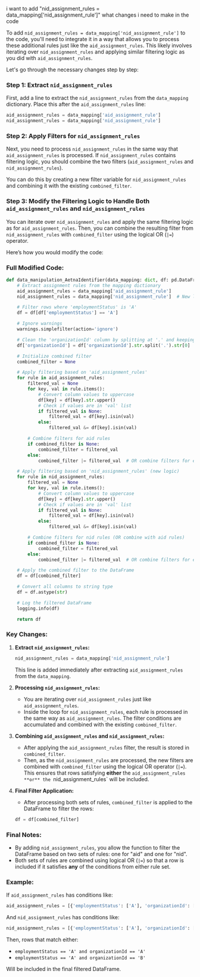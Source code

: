 i want to add "nid_assignment_rules = data_mapping['nid_assignment_rule']" what changes i need to make in the code

To add `nid_assignment_rules = data_mapping['nid_assignment_rule']` to the code, you'll need to integrate it in a way that allows you to process these additional rules just like the `aid_assignment_rules`. This likely involves iterating over `nid_assignment_rules` and applying similar filtering logic as you did with `aid_assignment_rules`.

Let's go through the necessary changes step by step:

### Step 1: Extract `nid_assignment_rules`
First, add a line to extract the `nid_assignment_rules` from the `data_mapping` dictionary. Place this after the `aid_assignment_rules` line:

```python
aid_assignment_rules = data_mapping['aid_assignment_rule']
nid_assignment_rules = data_mapping['nid_assignment_rule']
```

### Step 2: Apply Filters for `nid_assignment_rules`
Next, you need to process `nid_assignment_rules` in the same way that `aid_assignment_rules` is processed. If `nid_assignment_rules` contains filtering logic, you should combine the two filters (`aid_assignment_rules` and `nid_assignment_rules`).

You can do this by creating a new filter variable for `nid_assignment_rules` and combining it with the existing `combined_filter`.

### Step 3: Modify the Filtering Logic to Handle Both `aid_assignment_rules` and `nid_assignment_rules`
You can iterate over `nid_assignment_rules` and apply the same filtering logic as for `aid_assignment_rules`. Then, you can combine the resulting filter from `nid_assignment_rules` with `combined_filter` using the logical OR (`|=`) operator.

Here’s how you would modify the code:

### Full Modified Code:

```python
def data_manipulation_AetnaIdentifier(data_mapping: dict, df: pd.DataFrame):
    # Extract assignment rules from the mapping dictionary
    aid_assignment_rules = data_mapping['aid_assignment_rule']
    nid_assignment_rules = data_mapping['nid_assignment_rule']  # New line for NID assignment rules

    # Filter rows where 'employmentStatus' is 'A'
    df = df[df['employmentStatus'] == 'A']

    # Ignore warnings
    warnings.simplefilter(action='ignore')

    # Clean the 'organizationId' column by splitting at '.' and keeping the first part
    df['organizationId'] = df['organizationId'].str.split('.').str[0]

    # Initialize combined filter
    combined_filter = None

    # Apply filtering based on 'aid_assignment_rules'
    for rule in aid_assignment_rules:
        filtered_val = None
        for key, val in rule.items():
            # Convert column values to uppercase
            df[key] = df[key].str.upper()
            # Check if values are in 'val' list
            if filtered_val is None:
                filtered_val = df[key].isin(val)
            else:
                filtered_val &= df[key].isin(val)

        # Combine filters for aid rules
        if combined_filter is None:
            combined_filter = filtered_val
        else:
            combined_filter |= filtered_val  # OR combine filters for each rule

    # Apply filtering based on 'nid_assignment_rules' (new logic)
    for rule in nid_assignment_rules:
        filtered_val = None
        for key, val in rule.items():
            # Convert column values to uppercase
            df[key] = df[key].str.upper()
            # Check if values are in 'val' list
            if filtered_val is None:
                filtered_val = df[key].isin(val)
            else:
                filtered_val &= df[key].isin(val)

        # Combine filters for nid rules (OR combine with aid rules)
        if combined_filter is None:
            combined_filter = filtered_val
        else:
            combined_filter |= filtered_val  # OR combine filters for each rule

    # Apply the combined filter to the DataFrame
    df = df[combined_filter]

    # Convert all columns to string type
    df = df.astype(str)

    # Log the filtered DataFrame
    logging.info(df)

    return df
```

### Key Changes:

1. **Extract `nid_assignment_rules`:**
   ```python
   nid_assignment_rules = data_mapping['nid_assignment_rule']
   ```

   This line is added immediately after extracting `aid_assignment_rules` from the `data_mapping`.

2. **Processing `nid_assignment_rules`:**
   - You are iterating over `nid_assignment_rules` just like `aid_assignment_rules`.
   - Inside the loop for `nid_assignment_rules`, each rule is processed in the same way as `aid_assignment_rules`. The filter conditions are accumulated and combined with the existing `combined_filter`.

3. **Combining `aid_assignment_rules` and `nid_assignment_rules`:**
   - After applying the `aid_assignment_rules` filter, the result is stored in `combined_filter`.
   - Then, as the `nid_assignment_rules` are processed, the new filters are combined with `combined_filter` using the logical OR operator (`|=`). This ensures that rows satisfying **either** the `aid_assignment_rules **or** the `nid_assignment_rules` will be included.

4. **Final Filter Application:**
   - After processing both sets of rules, `combined_filter` is applied to the DataFrame to filter the rows:
   ```python
   df = df[combined_filter]
   ```

### Final Notes:
- By adding `nid_assignment_rules`, you allow the function to filter the DataFrame based on two sets of rules: one for "aid" and one for "nid". 
- Both sets of rules are combined using logical OR (`|=`) so that a row is included if it satisfies **any** of the conditions from either rule set.

### Example:

If `aid_assignment_rules` has conditions like:
```python
aid_assignment_rules = [{'employmentStatus': ['A'], 'organizationId': ['A']}]
```
And `nid_assignment_rules` has conditions like:
```python
nid_assignment_rules = [{'employmentStatus': ['A'], 'organizationId': ['B']}]
```

Then, rows that match either:
- `employmentStatus == 'A' and organizationId == 'A'`
- `employmentStatus == 'A' and organizationId == 'B'`

Will be included in the final filtered DataFrame.